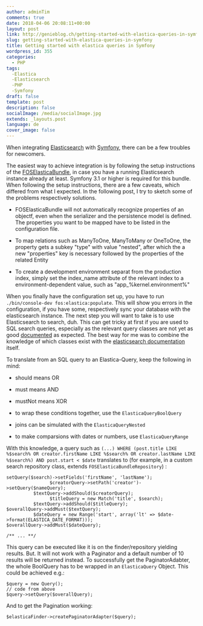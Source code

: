 ```yaml
---
author: adminTim
comments: true
date: 2018-04-06 20:08:11+00:00
layout: post
link: http://genieblog.ch/getting-started-with-elastica-queries-in-symfony/
slug: getting-started-with-elastica-queries-in-symfony
title: Getting started with elastica queries in Symfony
wordpress_id: 355
categories:
  - PHP
tags:
  -Elastica
  -Elasticsearch
  -PHP
  -Symfony
draft: false
template: post
description: false
socialImage: /media/socialImage.jpg
extends: _layouts.post
language: de
cover_image: false
---
```


When integrating [Elasticsearch](https://www.elastic.co) with [Symfony](http://symfony.com), there can be a few troubles for newcomers.

The easiest way to achieve integration is by following the setup instructions of the [FOSElasticaBundle](https://github.com/FriendsOfSymfony/FOSElasticaBundle/blob/master/doc/index.md), in case you have a running Elasticsearch instance already at least. Symfony 3.1 or higher is required for this bundle. When following the setup instructions, there are a few caveats, which differed from what I expected. In the following post, I try to sketch some of the problems respectively solutions.




  * FOSElasticaBundle will not automatically recognize properties of an objectf, even when the serializer and the persistence model is defined. The properties you want to be mapped have to be listed in the configuration file.


  * To map relations such as ManyToOne, ManyToMany or OneToOne, the property gets a subkey "type" with value "nested", after which the a new "properties" key is necessary followed by the properties of the related Entity


  * To create a development environment separat from the production index, simply set the index_name attribute of the relevant index to a environment-dependent value, such as "app_%kernel.environment%"


When you finally have the configuration set up, you have to run `./bin/console-dev fos:elastica:populate`. This will show you errors in the configuration, if you have some, respectively sync your database with the elasticsearch instance.
The next step you will want to take is to use Elasticsearch to search, duh. This can get tricky at first if you are used to SQL search queries, especially as the relevant query classes are not yet as good [documented](http://elastica.io/api/latest/) as expected. The best way for me was to combine the knowledge of which classes exist with the [elasticsearch documentation](https://www.elastic.co/guide/en/elasticsearch/reference/current/index.html) itself.

To translate from an SQL query to an Elastica-Query, keep the following in mind:




  * should means OR


  * must means AND


  * mustNot means XOR


  * to wrap these conditions together, use the `ElasticaQueryBoolQuery`


  * joins can be simulated with the `ElasticaQueryNested`


  * to make comparsions with dates or numbers, use `ElasticaQueryRange`


With this knowledge, a query such as `(...) WHERE (post.title LIKE %$search% OR creator.firstName LIKE %$search% OR creator.lastName LIKE %$search%) AND post.start < $date` translates to (for example, in a custom search repository class, extends `FOSElasticaBundleRepository`) :

    
    setQuery($search)->setFields('firstName', 'lastName');
                    $creatorQuery->setPath('creator')->setQuery($nameQuery);
              $textQuery->addShould($creatorQuery);
                    $titleQuery = new Match('title', $search);
              $textQuery->addShould($titleQuery);
    $overallQuery->addMust($textQuery);
              $dateQuery = new Range('start', array('lt' => $date->format(ELASTICA_DATE_FORMAT)));
    $overallQuery->addMust($dateQuery);
    
    /** ... **/
    


This query can be executed like it is on the finder/repository yielding results. But. It will not work with a Paginator and a default number of 10 results will be returned instead. To successfully get the PaginatorAdabter, the whole BoolQuery has to be wrapped in an `ElasticaQuery` Object.
This could be achieved e.g.:

    
    $query = new Query();
    // code from above
    $query->setQuery($overallQuery);


And to get the Pagination working:

`$elasticaFinder->createPaginatorAdapter($query);`
